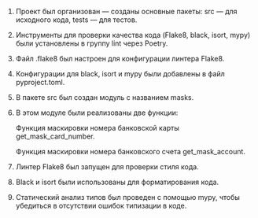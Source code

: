 1) Проект был организован — созданы основные пакеты: src — для исходного кода, tests — для тестов.

2) Инструменты для проверки качества кода (Flake8, black, isort, mypy) были установлены в группу lint через Poetry.

3) Файл .flake8 был настроен для конфигурации линтера Flake8.

4) Конфигурации для black, isort и mypy были добавлены в файл pyproject.toml.

5) В пакете src был создан модуль с названием masks.

6) В этом модуле были реализованы две функции:

     Функция маскировки номера банковской карты get_mask_card_number.

     Функция маскировки номера банковского счета get_mask_account.

7) Линтер Flake8 был запущен для проверки стиля кода.

8) Black и isort были использованы для форматирования кода.

9) Статический анализ типов был проведен с помощью mypy, чтобы убедиться в отсутствии ошибок типизации в коде.
